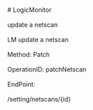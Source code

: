 <br>#     LogicMonitor</br>
<br>update a netscan</br>
<br>LM update a netscan</br>
<br>Method: Patch</br>
<br>OperationID: patchNetscan</br>
<br>EndPoint:</br>
<br>/setting/netscans/{id}</br>
